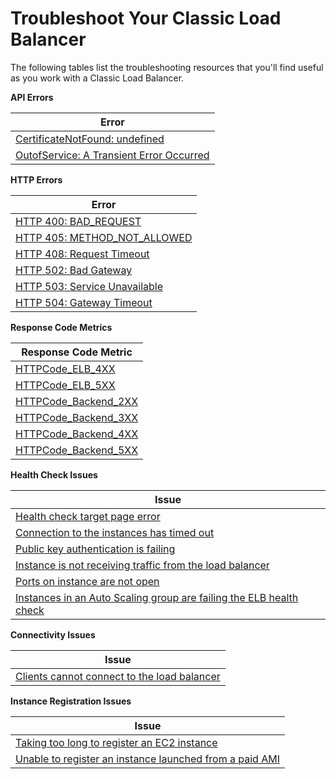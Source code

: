 # Troubleshoot Your Classic Load Balancer<a name="elb-troubleshooting"></a>

The following tables list the troubleshooting resources that you'll find useful as you work with a Classic Load Balancer\.


**API Errors**  

| Error | 
| --- | 
| [CertificateNotFound: undefined](ts-elb-error-api-response.md#ts-elb-error-message-certificate) | 
| [OutofService: A Transient Error Occurred](ts-elb-error-api-response.md#ts-elb-error-message-service) | 


**HTTP Errors**  

| Error | 
| --- | 
| [HTTP 400: BAD\_REQUEST](ts-elb-error-message.md#ts-elb-errorcodes-http400) | 
| [HTTP 405: METHOD\_NOT\_ALLOWED](ts-elb-error-message.md#ts-elb-errorcodes-http405) | 
| [HTTP 408: Request Timeout](ts-elb-error-message.md#ts-elb-errorcodes-http408) | 
| [HTTP 502: Bad Gateway](ts-elb-error-message.md#ts-elb-errorcodes-http502) | 
| [HTTP 503: Service Unavailable](ts-elb-error-message.md#ts-elb-errorcodes-http503) | 
| [HTTP 504: Gateway Timeout](ts-elb-error-message.md#ts-elb-errorcodes-http504) | 


**Response Code Metrics**  

| Response Code Metric | 
| --- | 
| [HTTPCode\_ELB\_4XX](ts-elb-http-errors.md#ts-elb-error-metrics-ELB_4XX) | 
| [HTTPCode\_ELB\_5XX](ts-elb-http-errors.md#ts-elb-error-metrics-ELB_5XX) | 
| [HTTPCode\_Backend\_2XX](ts-elb-http-errors.md#ts-elb-error-metrics-Backend_2XX) | 
| [HTTPCode\_Backend\_3XX](ts-elb-http-errors.md#ts-elb-error-metrics-Backend_3XX) | 
| [HTTPCode\_Backend\_4XX](ts-elb-http-errors.md#ts-elb-error-metrics-Backend_4XX) | 
| [HTTPCode\_Backend\_5XX](ts-elb-http-errors.md#ts-elb-error-metrics-Backend_5XX) | 


**Health Check Issues**  

| Issue | 
| --- | 
| [Health check target page error](ts-elb-healthcheck.md#ts-elb-healthcheck-targetpage) | 
| [Connection to the instances has timed out](ts-elb-healthcheck.md#ts-elb-healthcheck-failed) | 
| [Public key authentication is failing](ts-elb-healthcheck.md#ts-elb-healthcheck-publickey) | 
| [Instance is not receiving traffic from the load balancer](ts-elb-healthcheck.md#ts-elb-healthcheck-securitygroup) | 
| [Ports on instance are not open](ts-elb-healthcheck.md#ts-elb-healthcheck-ports) | 
| [Instances in an Auto Scaling group are failing the ELB health check](ts-elb-healthcheck.md#ts-elb-healthcheck-autoscaling) | 


**Connectivity Issues**  

| Issue | 
| --- | 
| [Clients cannot connect to the load balancer](ts-elb-connection-failed.md) | 


**Instance Registration Issues**  

| Issue | 
| --- | 
| [Taking too long to register an EC2 instance](ts-elb-register-instance.md#ts-elb-register-too-long) | 
| [Unable to register an instance launched from a paid AMI](ts-elb-register-instance.md#ts-elb-paid-ami-instance) | 